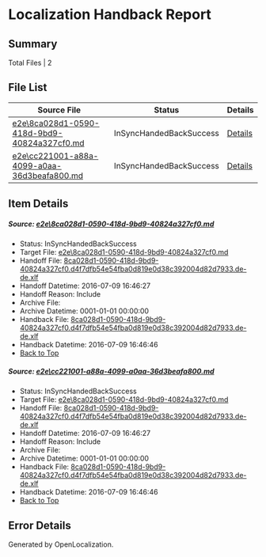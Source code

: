 # <a name='report-top'></a> Localization Handback Report

## Summary
 Total Files | 2

## File List
 Source File | Status | Details 
 ----------- | ------ | ------- 
 [e2e\8ca028d1-0590-418d-9bd9-40824a327cf0.md](https://github.com/OpenLocalizationTestOrg/oltest/blob/e4794cceb293d121c9f1fa3f7c6b7d64bb4dc463/e2e/8ca028d1-0590-418d-9bd9-40824a327cf0.md) | InSyncHandedBackSuccess | [Details](#9330eec60b12c7ed572fe7655d6bee650a155d0a2)
 [e2e\cc221001-a88a-4099-a0aa-36d3beafa800.md](https://github.com/OpenLocalizationTestOrg/oltest/blob/e4794cceb293d121c9f1fa3f7c6b7d64bb4dc463/e2e/cc221001-a88a-4099-a0aa-36d3beafa800.md) | InSyncHandedBackSuccess | [Details](#9330eec60b12c7ed572fe7655d6bee650a155d0a3)

## Item Details
##### <a name='9330eec60b12c7ed572fe7655d6bee650a155d0a2'></a> Source: [e2e\8ca028d1-0590-418d-9bd9-40824a327cf0.md](https://github.com/OpenLocalizationTestOrg/oltest/blob/e4794cceb293d121c9f1fa3f7c6b7d64bb4dc463/e2e/8ca028d1-0590-418d-9bd9-40824a327cf0.md)
* Status: InSyncHandedBackSuccess
* Target File: [e2e\8ca028d1-0590-418d-9bd9-40824a327cf0.md](https://github.com/OpenLocalizationTestOrg/oltest-dede-fly/blob/f6c7d22e3621cbd55af6e6af35a99e5aaa892391/e2e/8ca028d1-0590-418d-9bd9-40824a327cf0.md)
* Handoff File: [8ca028d1-0590-418d-9bd9-40824a327cf0.d4f7dfb54e54fba0d819e0d38c392004d82d7933.de-de.xlf](https://github.com/OpenLocalizationTestOrg/olhandoff-e2e/blob/07b5724bb21bb227b6f92fddbac0e6d540a677b9/ol-handoff/OpenLocalizationTestOrg/oltest-dede-fly/ci/ht/8ca028d1-0590-418d-9bd9-40824a327cf0.d4f7dfb54e54fba0d819e0d38c392004d82d7933.de-de.xlf)
* Handoff Datetime: 2016-07-09 16:46:27
* Handoff Reason: Include
* Archive File: 
* Archive Datetime: 0001-01-01 00:00:00
* Handback File: [8ca028d1-0590-418d-9bd9-40824a327cf0.d4f7dfb54e54fba0d819e0d38c392004d82d7933.de-de.xlf](https://github.com/OpenLocalizationTestOrg/olhandback-e2e/blob/d5225a8451c9f8b401042c961664e261f2f110d6/ol-handback/OpenLocalizationTestOrg/oltest-dede-fly/ci/ht/8ca028d1-0590-418d-9bd9-40824a327cf0.d4f7dfb54e54fba0d819e0d38c392004d82d7933.de-de.xlf)
* Handback Datetime: 2016-07-09 16:46:46
* [Back to Top](#report-top)

##### <a name='9330eec60b12c7ed572fe7655d6bee650a155d0a3'></a> Source: [e2e\cc221001-a88a-4099-a0aa-36d3beafa800.md](https://github.com/OpenLocalizationTestOrg/oltest/blob/e4794cceb293d121c9f1fa3f7c6b7d64bb4dc463/e2e/cc221001-a88a-4099-a0aa-36d3beafa800.md)
* Status: InSyncHandedBackSuccess
* Target File: [e2e\8ca028d1-0590-418d-9bd9-40824a327cf0.md](https://github.com/OpenLocalizationTestOrg/oltest-dede-fly/blob/f6c7d22e3621cbd55af6e6af35a99e5aaa892391/e2e/8ca028d1-0590-418d-9bd9-40824a327cf0.md)
* Handoff File: [8ca028d1-0590-418d-9bd9-40824a327cf0.d4f7dfb54e54fba0d819e0d38c392004d82d7933.de-de.xlf](https://github.com/OpenLocalizationTestOrg/olhandoff-e2e/blob/07b5724bb21bb227b6f92fddbac0e6d540a677b9/ol-handoff/OpenLocalizationTestOrg/oltest-dede-fly/ci/ht/8ca028d1-0590-418d-9bd9-40824a327cf0.d4f7dfb54e54fba0d819e0d38c392004d82d7933.de-de.xlf)
* Handoff Datetime: 2016-07-09 16:46:27
* Handoff Reason: Include
* Archive File: 
* Archive Datetime: 0001-01-01 00:00:00
* Handback File: [8ca028d1-0590-418d-9bd9-40824a327cf0.d4f7dfb54e54fba0d819e0d38c392004d82d7933.de-de.xlf](https://github.com/OpenLocalizationTestOrg/olhandback-e2e/blob/d5225a8451c9f8b401042c961664e261f2f110d6/ol-handback/OpenLocalizationTestOrg/oltest-dede-fly/ci/ht/8ca028d1-0590-418d-9bd9-40824a327cf0.d4f7dfb54e54fba0d819e0d38c392004d82d7933.de-de.xlf)
* Handback Datetime: 2016-07-09 16:46:46
* [Back to Top](#report-top)


## Error Details

Generated by OpenLocalization.
